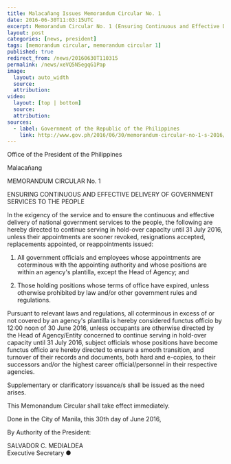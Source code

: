 ```yaml
---
title: Malacañang Issues Memorandum Circular No. 1
date: 2016-06-30T11:03:15UTC
excerpt: Memorandum Circular No. 1 (Ensuring Continuous and Effective Delivery of Government Services to the People) issued on June 30 by Executive Secretary Salvador Medialdea, by the power of the President of the Philippines.
layout: post
categories: [news, president]
tags: [memorandum circular, memorandum circular 1]
published: true
redirect_from: /news/20160630T110315
permalink: /news/xeVQ5N5egqG1Pap
image:
  layout: auto_width
  source: 
  attribution: 
video:
  layout: [top | bottom]
  source: 
  attribution: 
sources:
  - label: Government of the Republic of the Philippines
    link: http://www.gov.ph/2016/06/30/memorandum-circular-no-1-s-2016/
---
```


Office of the President of the Philippines

Malacañang

MEMORANDUM CIRCULAR No. 1  

ENSURING CONTINUOUS AND EFFECTIVE DELIVERY OF GOVERNMENT SERVICES TO THE PEOPLE

ln the exigency of the service and to ensure the continuous and effective delivery of national government services to the people, the following are hereby directed to continue serving in hold-over capaclty until 31 July 2016, unless their appointments are sooner revoked, resignations accepted, replacements appointed, or reappointments issued:

1. All government officials and employees whose appointments are coterminous with the appointing authority and whose positions are within an agency's plantilla, except the Head of Agency; and

2. Those holding positions whose terms of office have expired, unless otherwise prohibited by law and/or other government rules and regulations.

Pursuant to relevant laws and regulations, all coterminous in excess of or not covered by an agency's plantilla is hereby considered functus officio by 12:00 noon of 30 June 2016, unless occupants are otherwise directed by the Head of Agency/Entity concerned to continue serving in hold-over capacity until 31 July 2016, subject officials whose positions have become functus officio are hereby directed to ensure a smooth transition, and turnover of their records and documents, both hard and e-copies, to their successors and/or the highest career official/personnel in their respective agencies.

Supplementary or clarificatory issuance/s shall be issued as the need arises.

This Memonandum Circular shall take effect immediately.

Done in the City of Manila, this 30th day of June 2016,

By Authority of the President:

SALVADOR C. MEDIALDEA<br/>
Executive Secretary
&#x25cf;



